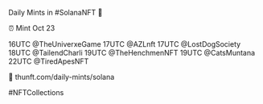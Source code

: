 Daily Mints in #SolanaNFT 🚀

⏰ Mint Oct 23

16UTC @TheUniverxeGame
17UTC @AZLnft
17UTC @LostDogSociety
18UTC @TailendCharli
19UTC @TheHenchmenNFT
19UTC @CatsMuntana
22UTC @TiredApesNFT

🔗 thunft.com/daily-mints/solana

#NFTCollections